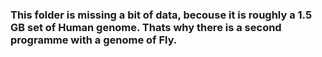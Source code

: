 ### This folder is missing a bit of data, becouse it is roughly a 1.5 GB set of Human genome. Thats why there is a second programme with a genome of Fly.
